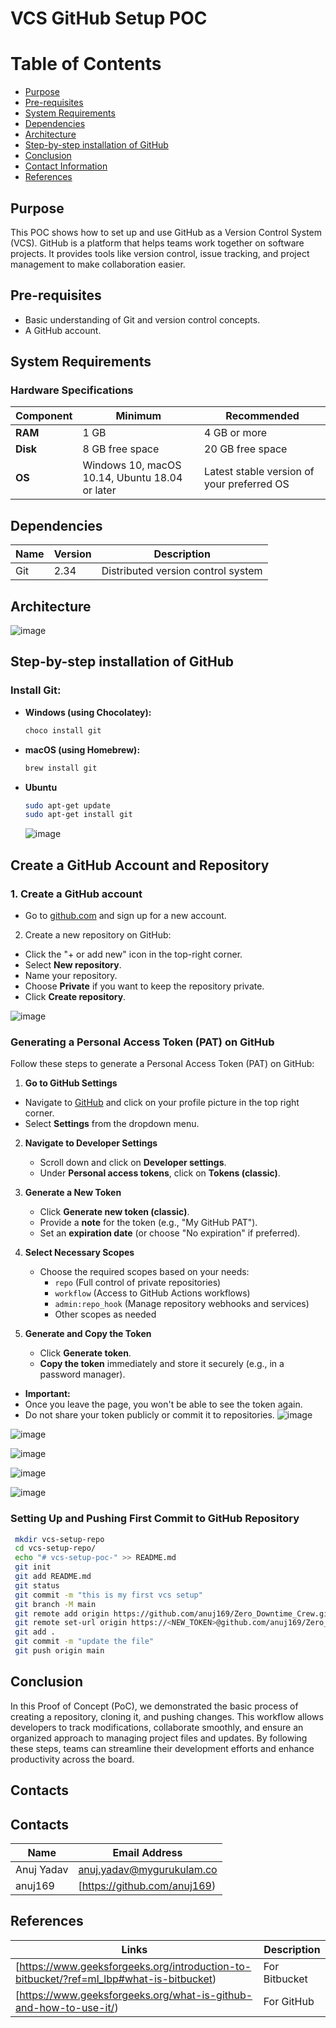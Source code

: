 # VCS GitHub Setup POC

# Table of Contents
- [Purpose](#purpose)
- [Pre-requisites](#pre-requisites)
- [System Requirements](#system-requirements)
- [Dependencies](#dependencies)
- [Architecture](#architecture)
- [Step-by-step installation of GitHub](#step-by-step-installation-of-github)
- [Conclusion](#conclusion)
- [Contact Information](#contact-information)
- [References](#references)

## Purpose

This POC shows how to set up and use GitHub as a Version Control System (VCS). GitHub is a platform that helps teams work together on software projects. It provides tools like version control, issue tracking, and project management to make collaboration easier.

## Pre-requisites
- Basic understanding of Git and version control concepts.
- A GitHub account.

## System Requirements

### Hardware Specifications
| Component | Minimum | Recommended |
|-----------|---------|-------------|
| **RAM**   | 1 GB    | 4 GB or more|
| **Disk**  | 8 GB free space | 20 GB free space |
| **OS**    | Windows 10, macOS 10.14, Ubuntu 18.04 or later | Latest stable version of your preferred OS |


## Dependencies

| Name | Version | Description                           |
|------|---------|---------------------------------------|
| Git  | 2.34    | Distributed version control system    |


## Architecture

![image](https://github.com/user-attachments/assets/d9d3717a-1f72-4c63-8a1a-cecda88cec06)


## Step-by-step installation of GitHub

### Install Git:

- **Windows (using Chocolatey):**
  ```bash
  choco install git

- **macOS (using Homebrew):**
  ```bash
  brew install git
  ```
- **Ubuntu**
  ```bash
  sudo apt-get update
  sudo apt-get install git
  ```
  ![image](https://github.com/user-attachments/assets/2cc8284b-5bdd-4995-94cd-04e66de25b36)

 ## Create a GitHub Account and Repository

 ### 1. Create a GitHub account
 - Go to [github.com]() and sign up for a new account.

 2. Create a new repository on GitHub:
 - Click the "+ or add new" icon in the top-right corner.
 - Select **New repository**.
 - Name your repository.
 - Choose **Private** if you want to keep the repository private.
 - Click **Create repository**.

 ![image](https://github.com/user-attachments/assets/56679ec3-f0ca-4e1a-94e0-1cc4ec0371b1)


 ### Generating a Personal Access Token (PAT) on GitHub

 Follow these steps to generate a Personal Access Token (PAT) on GitHub:

 1. **Go to GitHub Settings**
   - Navigate to [GitHub](https://github.com/) and click on your profile picture in the top right corner.
   - Select **Settings** from the dropdown menu.

2. **Navigate to Developer Settings**
   - Scroll down and click on **Developer settings**.
   - Under **Personal access tokens**, click on **Tokens (classic)**.

3. **Generate a New Token**
   - Click **Generate new token (classic)**.
   - Provide a **note** for the token (e.g., "My GitHub PAT").
   - Set an **expiration date** (or choose "No expiration" if preferred).

4. **Select Necessary Scopes**
   - Choose the required scopes based on your needs:
     - `repo` (Full control of private repositories)
     - `workflow` (Access to GitHub Actions workflows)
     - `admin:repo_hook` (Manage repository webhooks and services)
     - Other scopes as needed

5. **Generate and Copy the Token**
   - Click **Generate token**.
   - **Copy the token** immediately and store it securely (e.g., in a password manager).

- **Important:**
- Once you leave the page, you won't be able to see the token again.
- Do not share your token publicly or commit it to repositories.
![image](https://github.com/user-attachments/assets/d9d4a1c9-f71f-4a2c-a98e-96bbabe0f92a)

![image](https://github.com/user-attachments/assets/c9b214d3-596e-40c0-a3f3-eca5363a152c)

![image](https://github.com/user-attachments/assets/ab8b66e5-39b8-4541-a54d-162ac40b018c)

![image](https://github.com/user-attachments/assets/1aeb2a91-ce21-42fa-9b42-546042292b69)

![image](https://github.com/user-attachments/assets/14756319-a3d0-4b7a-b96f-88affaf74cb3)

### Setting Up and Pushing First Commit to GitHub Repository
```bash
 mkdir vcs-setup-repo
 cd vcs-setup-repo/
 echo "# vcs-setup-poc-" >> README.md
 git init
 git add README.md 
 git status
 git commit -m "this is my first vcs setup"
 git branch -M main
 git remote add origin https://github.com/anuj169/Zero_Downtime_Crew.git
 git remote set-url origin https://<NEW_TOKEN>@github.com/anuj169/Zero_Downtime_Crew.git
 git add .
 git commit -m "update the file"
 git push origin main

```

## Conclusion

In this Proof of Concept (PoC), we demonstrated the basic process of creating a repository, cloning it, and pushing changes. This workflow allows developers to track modifications, collaborate smoothly, and ensure an organized approach to managing project files and updates. By following these steps, teams can streamline their development efforts and enhance productivity across the board.

## Contacts

## Contacts

| Name        | Email Address                               |
|-------------|---------------------------------------------|
| Anuj Yadav  | [anuj.yadav@mygurukulam.co](mailto:anuj.yadav@mygurukulam.co) |
| anuj169     | [https://github.com/anuj169) |


## References

| Links                                                                                       | Description     |
|---------------------------------------------------------------------------------------------|-----------------|
| [https://www.geeksforgeeks.org/introduction-to-bitbucket/?ref=ml_lbp#what-is-bitbucket) | For Bitbucket   |
| [https://www.geeksforgeeks.org/what-is-github-and-how-to-use-it/)     | For GitHub      |
